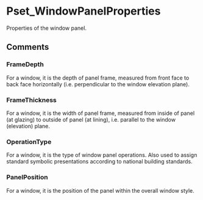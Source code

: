 # Pset_WindowPanelProperties

Properties of the window panel.


## Comments

### FrameDepth
For a window, it is the depth of panel frame, measured from front face to back face horizontally (i.e. perpendicular to the window elevation plane).

### FrameThickness
For a window, it is the width of panel frame, measured from inside of panel (at glazing) to outside of panel (at lining), i.e. parallel to the window (elevation) plane.

### OperationType
For a window, it is the type of window panel operations. Also used to assign standard symbolic presentations according to national building standards.

### PanelPosition
For a window, it is the position of the panel within the overall window style.